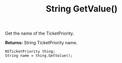 ﻿---
uid: crmscript_ref_NSTicketPriority_GetValue
title: String GetValue()
intellisense: NSTicketPriority.GetValue
keywords: NSTicketPriority, GetValue
so.topic: reference
---

Get the name of the TicketPriority.

**Returns:** String TicketPriority name.

```crmscript
NSTicketPriority thing;
String name = thing.GetValue();
```

